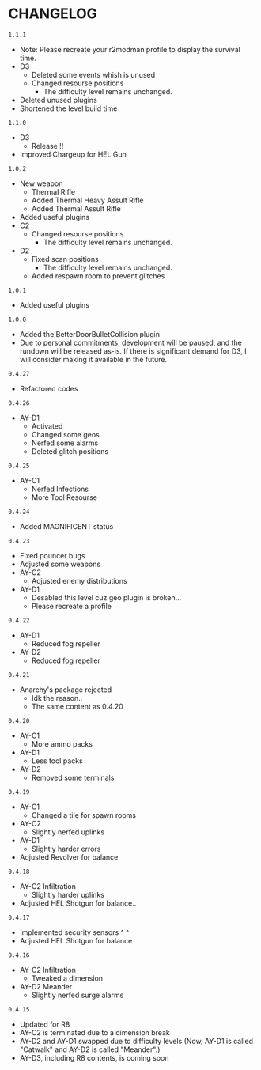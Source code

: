 # CHANGELOG

```1.1.1```

- Note: Please recreate your r2modman profile to display the survival time.
- D3
  - Deleted some events whish is unused
  - Changed resourse positions
    - The difficulty level remains unchanged.
- Deleted unused plugins
- Shortened the level build time

```1.1.0```

- D3
  - Release !!
- Improved Chargeup for HEL Gun

```1.0.2```

- New weapon
  - Thermal Rifle
  - Added Thermal Heavy Assult Rifle
  - Added Thermal Assult Rifle
- Added useful plugins
- C2
  - Changed resourse positions
    - The difficulty level remains unchanged.
- D2
  - Fixed scan positions
    - The difficulty level remains unchanged.
  - Added respawn room to prevent glitches
  
```1.0.1```

- Added useful plugins

```1.0.0```

- Added the BetterDoorBulletCollision plugin
- Due to personal commitments, development will be paused, and the rundown will be released as-is.
If there is significant demand for D3, I will consider making it available in the future.

```0.4.27```

- Refactored codes

```0.4.26```

- AY-D1
  - Activated
  - Changed some geos
  - Nerfed some alarms
  - Deleted glitch positions

```0.4.25```

- AY-C1
  - Nerfed Infections
  - More Tool Resourse
  
```0.4.24```

- Added MAGNIFICENT status

```0.4.23```

- Fixed pouncer bugs
- Adjusted some weapons
- AY-C2
  - Adjusted enemy distributions
- AY-D1
  - Desabled this level cuz geo plugin is broken...
  - Please recreate a profile
  
```0.4.22```

- AY-D1
  - Reduced fog repeller
- AY-D2
  - Reduced fog repeller

```0.4.21```

- Anarchy's package rejected
  - Idk the reason..
  - The same content as 0.4.20

```0.4.20```

- AY-C1
  - More ammo packs
- AY-D1
  - Less tool packs
- AY-D2
  - Removed some terminals
  
```0.4.19```

- AY-C1
  - Changed a tile for spawn rooms
- AY-C2
  - Slightly nerfed uplinks
- AY-D1
  - Slightly harder errors
- Adjusted Revolver for balance

```0.4.18```

- AY-C2 Infiltration
  - Slightly harder uplinks
- Adjusted HEL Shotgun for balance..

```0.4.17```

- Implemented security sensors ^ ^
- Adjusted HEL Shotgun for balance

```0.4.16```

- AY-C2 Infiltration
  - Tweaked a dimension
- AY-D2 Meander
  - Slightly nerfed surge alarms

```0.4.15```

- Updated for R8
- AY-C2 is terminated due to a dimension break
- AY-D2 and AY-D1 swapped due to difficulty levels (Now, AY-D1 is called "Catwalk" and AY-D2 is called "Meander".)
- AY-D3, including R8 contents, is coming soon
